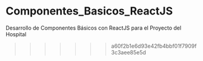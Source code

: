 # Componentes_Basicos_ReactJS
Desarrollo de Componentes Básicos con ReactJS para el Proyecto del Hospital 
>>>>>>> a60f2b1e6d93e42fb4bbf01f7909f3c3aee85e5d
